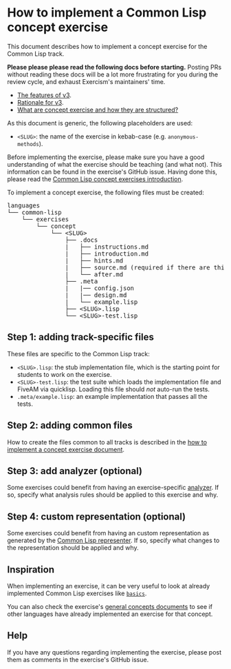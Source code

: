 # How to implement a Common Lisp concept exercise

This document describes how to implement a concept exercise for the
Common Lisp track.

**Please please please read the following docs before starting.** Posting PRs without reading these docs will be a lot more frustrating for you during the review cycle, and exhaust Exercism's maintainers' time.

- [The features of v3][docs-features-of-v3].
- [Rationale for v3][docs-rationale-for-v3].
- [What are concept exercise and how they are structured?][docs-concept-exercises]

As this document is generic, the following
placeholders are used:

- `<SLUG>`: the name of the exercise in kebab-case (e.g. `anonymous-methods`).

Before implementing the exercise, please make sure you have a good
understanding of what the exercise should be teaching (and what not).
This information can be found in the exercise's GitHub issue. Having
done this, please read the [Common Lisp concept exercises
introduction][concept-exercises].

To implement a concept exercise, the following files must be created:

<pre>
languages
└── common-lisp
    └── exercises
        └── concept
            └── &lt;SLUG&gt;
                ├── .docs
                |   ├── instructions.md
                |   ├── introduction.md
                |   ├── hints.md
                |   ├── source.md (required if there are third-party sources)
                |   └── after.md
                ├── .meta
                |   |── config.json
                |   |── design.md
                |   └── example.lisp
                ├── &lt;SLUG&gt;.lisp
                └── &lt;SLUG&gt;-test.lisp
</pre>

## Step 1: adding track-specific files

These files are specific to the Common Lisp track:

- `<SLUG>.lisp`: the stub implementation file, which is the starting
  point for students to work on the exercise.
- `<SLUG>-test.lisp`: the test suite which loads the implementation file and
  FiveAM via quicklisp. Loading this file should _not_ auto-run the tests.
- `.meta/example.lisp`: an example implementation that passes all the
  tests.

## Step 2: adding common files

How to create the files common to all tracks is described in the [how
to implement a concept exercise
document][how-to-implement-a-concept-exercise].

## Step 3: add analyzer (optional)

Some exercises could benefit from having an exercise-specific
[analyzer][analyzer]. If so, specify what analysis rules should be
applied to this exercise and why.

## Step 4: custom representation (optional)

Some exercises could benefit from having an custom representation as
generated by the [Common Lisp representer][representer]. If so,
specify what changes to the representation should be applied and why.

## Inspiration

When implementing an exercise, it can be very useful to look at
already implemented Common Lisp exercises like [`basics`][basics].

You can also check the exercise's [general concepts
documents][reference] to see if other languages have already
implemented an exercise for that concept.

## Help

If you have any questions regarding implementing the exercise, please
post them as comments in the exercise's GitHub issue.

[analyzer]: https://github.com/exercism/common-lisp-analyzer
[representer]: https://github.com/exercism/common-lisp-representer
[concept-exercises]: ../exercises/concept/README.md
[how-to-implement-a-concept-exercise]: ../../../docs/maintainers/generic-how-to-implement-a-concept-exercise.md
[docs-concept-exercises]: ../../../docs/concept-exercises.md
[docs-rationale-for-v3]: ../../../docs/rationale-for-v3.md
[docs-features-of-v3]: ../../../docs/features-of-v3.md
[reference]: ../../../reference
[basics]: ../exercises/concept/basics
